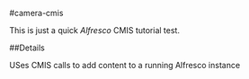 #camera-cmis

This is just a quick *Alfresco* CMIS tutorial test.

##Details

USes CMIS calls to add content to a running Alfresco instance
